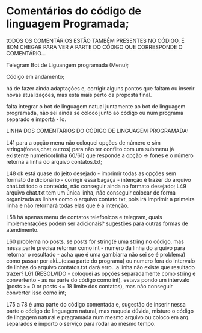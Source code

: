 # Comentários do código de linguagem Programada;

tODOS OS COMENTÁRIOS ESTÃO TAMBÉM PRESENTES NO CÓDIGO, É BOM CHEGAR PARA VER A PARTE DO CÓDIGO QUE CORRESPONDE O COMENTÁRIO... 

Telegram Bot de Liguangem programada (Menu);

Código em andamento;

há de fazer ainda adaptações e, corrigir alguns pontos que faltam ou inserir novas atualizações, mas está mais perto da proposta final. 

falta integrar o bot de linguagem natual juntamente ao bot de linguagem programada, não sei ainda se coloco junto ao código ou num programa separado e importá - lo.

LINHA DOS COMENTÁRIOS DO CÓDIGO DE LINGUAGEM PROGRAMADA:

L41 para a opção menu não coloquei opções de número e sim strings(fones,chat,outros) para não ter conflito com um submenu já existente numérico(linha 60/61) que responde a opção -> fones e o número retorna a linha do arquivo contatos.txt;

L48 ok está quase do jeito desejado - imprimir todas as opções sem formato de dicionário - corrigir essa bagaça - intenção é trazer do arquivo chat.txt todo o conteúdo, não conseguir ainda no formato desejado;
L49 arquivo chat.txt tem um única linha, não conseguir colocar de forma organizada as linhas como o arquivo contato.txt, pois irá imprimir a primeira linha e não retornará todas elas que é a intenção.

L58 há apenas menu de contatos telefonicos e telegram, quais implementações podem ser adicionais? sugestões para outras formas de atendimento.

L60 problema no posts, se posts for string(é uma string no código, mas nessa parte precisa retornar como int - numero da linha do arquivo para retornar o resultado - acha que é uma gambiarra não sei se é problema) como passar por aki...(essa parte do programa) ou numero fora do intervalo de linhas do arquivo contatos.txt dará erro...a linha não existe que resultado trazer?
L61 (RESOLVIDO - coloquei as opções separadamente como string e convertento - as na parte do código como int), estava pondo um intervalo (posts >= 0 or posts <= 18 limite dos contatos), mas não conseguir converter isso como int;


L75 a 78 é uma parte do código comentada e, sugestão de inserir nessa parte o código de linguagem natural, mas naquela dúvida, misturo o código de lingagem natural e pragramada num mesmo arquivo ou coloco em arq. separados e importo o serviço para rodar ao mesmo tempo.
